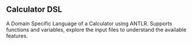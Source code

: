 ## Calculator DSL

A Domain Specific Language of a Calculator using ANTLR.
Supports functions and variables, explore the input files to understand the available features.
